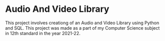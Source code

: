 # Audio And Video Library

This project involves creationg of an Audio and Video Library using Python and SQL.
This project was made as a part of my Computer Science subject in 12th standard in the year 2021-22.
